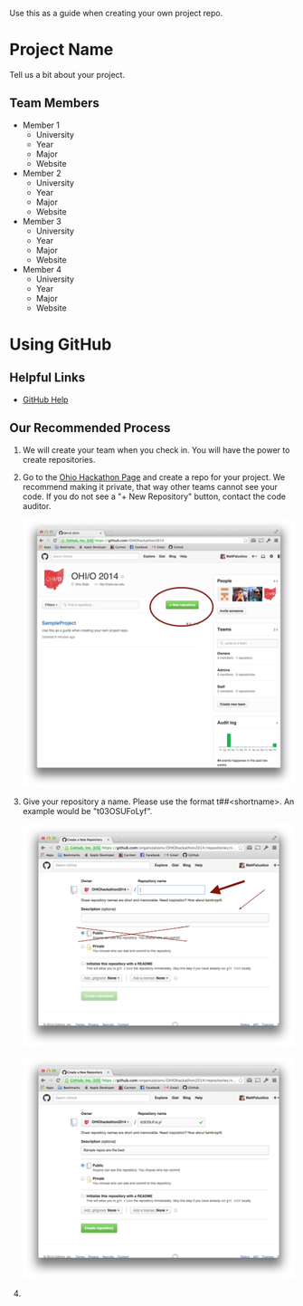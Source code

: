 Use this as a guide when creating your own project repo. 

# Project Name

Tell us a bit about your project.

## Team Members

- Member 1
    + University
    + Year
    + Major
    + Website
- Member 2
    + University
    + Year
    + Major
    + Website
- Member 3
    + University
    + Year
    + Major
    + Website
- Member 4
    + University
    + Year
    + Major
    + Website

# Using GitHub

## Helpful Links

- [GitHub Help](https://help.github.com/)


## Our Recommended Process 

1. We will create your team when you check in. You will have the power to create repositories. 
2. Go to the [Ohio Hackathon Page](https://github.com/OHIOhackathon2014) and create a repo for your project. We recommend making it private, that way other teams cannot see your code. If you do not see a "+ New Repository" button, contact the code auditor. 

    ![new repo button](https://github.com/OHIOhackathon2014/SampleProject/blob/master/img/new-repo.png)

3. Give your repository a name. Please use the format t##\<shortname\>. An example would be "t03OSUFoLyf". 

    ![create repo button](https://github.com/OHIOhackathon2014/SampleProject/blob/master/img/create-repo.png)

    ![name repo](https://github.com/OHIOhackathon2014/SampleProject/blob/master/img/name-repo.png)
4. 